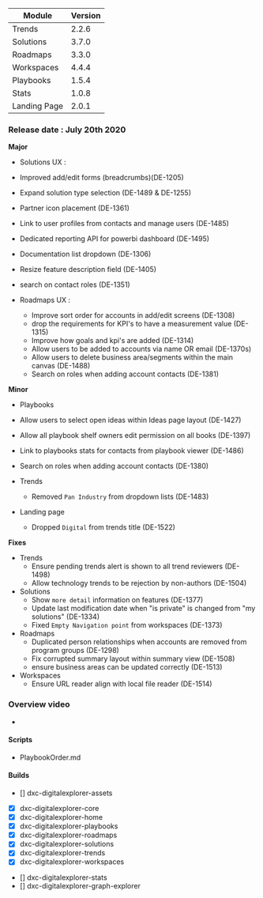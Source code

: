 
|Module|Version|
|---|---|
|Trends | 2.2.6
|Solutions | 3.7.0
|Roadmaps | 3.3.0
|Workspaces | 4.4.4
|Playbooks |1.5.4
|Stats| 1.0.8
|Landing Page | 2.0.1


### Release date : July 20th 2020

**Major**
- Solutions UX : 
-   Improved add/edit forms (breadcrumbs)(DE-1205)
-   Expand solution type selection (DE-1489 & DE-1255)
-   Partner icon placement (DE-1361)
-   Link to user profiles from contacts and manage users (DE-1485)
-   Dedicated reporting API for powerbi dashboard (DE-1495)
-   Documentation list dropdown (DE-1306)
-   Resize feature description field (DE-1405)
-   search on contact roles (DE-1351)

- Roadmaps UX : 
  - Improve sort order for accounts in add/edit screens (DE-1308)
  - drop the requirements for KPI's to have a measurement value (DE-1315)
  - Improve how goals and kpi's are added (DE-1314)
  - Allow users to be added to accounts via name OR email (DE-1370s)
  - Allow users to delete business area/segments within the main canvas (DE-1488)
  - Search on roles when adding account contacts (DE-1381)

**Minor**
- Playbooks
-   Allow users to select open ideas within Ideas page layout (DE-1427)
-   Allow all playbook shelf owners edit permission on all books (DE-1397)
-   Link to playbooks stats for contacts from playbook viewer (DE-1486)
-   Search on roles when adding account contacts (DE-1380)

- Trends
  - Removed `Pan Industry` from dropdown lists (DE-1483)

- Landing page
  - Dropped `Digital` from trends title (DE-1522)

**Fixes**
- Trends 
  - Ensure pending trends alert is shown to all trend reviewers (DE-1498)
  - Allow technology trends to be rejection by non-authors (DE-1504)
- Solutions
  - Show `more detail` information on features (DE-1377)
  - Update last modification date when "is private" is changed from "my solutions" (DE-1334)
  - Fixed `Empty Navigation point` from workspaces (DE-1373)
- Roadmaps
  - Duplicated person relationships when accounts are removed from program groups (DE-1298)
  - Fix corrupted summary layout within summary view (DE-1508)
  - ensure business areas can be updated correctly (DE-1513)
- Workspaces
  - Ensure URL reader align with local file reader (DE-1514)

### Overview video 
- 

#### Scripts
-  PlaybookOrder.md

#### Builds

- [] dxc-digitalexplorer-assets
- [x] dxc-digitalexplorer-core 
- [x] dxc-digitalexplorer-home 
- [x] dxc-digitalexplorer-playbooks 
- [x] dxc-digitalexplorer-roadmaps 
- [x] dxc-digitalexplorer-solutions 
- [x] dxc-digitalexplorer-trends 
- [x] dxc-digitalexplorer-workspaces 
- [] dxc-digitalexplorer-stats
- [] dxc-digitalexplorer-graph-explorer